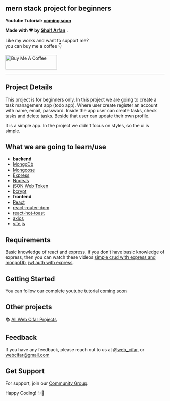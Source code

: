 ## mern stack project for beginners

**Youtube Tutorial: [coming soon][yt-link]**

**Made with ❤️ by [Shaif Arfan][arfan-ig]**
.

Like my works and want to support me? <br>
you can buy me a coffee 👇

<a href="https://www.buymeacoffee.com/shaifarfan08" target="_blank"><img src="https://cdn.buymeacoffee.com/buttons/v2/default-blue.png" alt="Buy Me A Coffee" style="height: 45px !important;width: 162.75px !important;" ></a>

---

## Project Details

This project is for beginners only. In this project we are going to create a task management app (todo app). Where user create register an account with name, email, password. Inside the app user can create tasks, check tasks and delete tasks. Beside that user can update their own profile.

It is a simple app. In the project we didn't focus on styles, so the ui is simple.

## What we are going to learn/use

- **backend**
- [MongoDb](https://www.mongodb.com/)
- [Mongoose](https://mongoosejs.com/)
- [Express](https://expressjs.com/)
- [NodeJs](https://nodejs.org/)
- [jSON Web Token](https://jwt.io/)
- [bcrypt](https://www.npmjs.com/package/bcrypt)
- **frontend**
- [React](https://reactjs.org/)
- [react-router-dom](https://reacttraining.com/react-router/web/guides/quick-start)
- [react-hot-toast](https://react-hot-toast.com)
- [axios](https://www.npmjs.com/package/axios)
- [vite.js](https://vite.net/)

## Requirements

Basic knowledge of react and express.
if you don't have basic knowledge of express, then you can watch these videos [simple crud with express and mongoDb](https://youtu.be/jBoAG8yoRlo), [jwt auth with express](https://youtu.be/rXu9Z2yMZzA).

## Getting Started

You can follow our complete youtube tutorial [coming soon][yt-link]

## Other projects

📚 [All Web Cifar Projects][wc-projects]

## Feedback

If you have any feedback, please reach out to us at [@web_cifar][wc-ig], or webcifar@gmail.com

## Get Support

For support, join our [Community Group][wc-fb-group].

Happy Coding! ✨🚀

[yt-link]: https://youtube.com/WebCifarOfficial
[arfan-ig]: http://instagram.com/shaifarfan08
[wc-ig]: http://instagram.com/web_cifar
[wc-projects]: https://github.com/ShaifArfan/wc-project-tutorials
[wc-fb-group]: https://www.facebook.com/groups/webcifar
